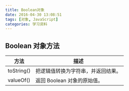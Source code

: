 ```yaml
---
title: Boolean对象
date: 2016-04-30 13:08:51
tags: [对象, JavaScript]
categories: 学习资料
---
```


## Boolean 对象方法

|方法|描述|
|--|--|
|toString()|把逻辑值转换为字符串，并返回结果。|
|valueOf()|返回 Boolean 对象的原始值。|
